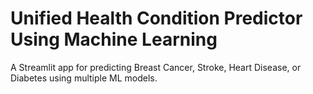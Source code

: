 # Unified Health Condition Predictor Using Machine Learning
A Streamlit app for predicting Breast Cancer, Stroke, Heart Disease, or Diabetes using multiple ML models.
